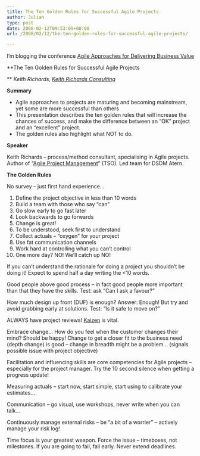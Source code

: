 ```yaml
---
title: The Ten Golden Rules for Successful Agile Projects
author: Julian
type: post
date: 2008-02-12T09:53:09+00:00
url: /2008/02/12/the-ten-golden-rules-for-successful-agile-projects/

---
```

I’m blogging the conference [Agile Approaches for Delivering Business Value][1]

**The Ten Golden Rules for Successful Agile Projects
  
** _Keith Richards, [Keith Richards Consulting][2]_

**Summary**

  * Agile approaches to projects are maturing and becoming mainstream, yet some are more successful than others
  * This presentation describes the ten golden rules that will increase the chances of success, and make the difference between an &#8220;OK&#8221; project and an &#8220;excellent&#8221; project.
  * The golden rules also highlight what NOT to do.

**Speaker**

Keith Richards – process/method consultant, specialising in Agile projects. Author of “[Agile Project Management][3]” (TSO). Led team for DSDM Atern.

**The Golden Rules**

No survey – just first hand experience…

<ol class="decimal">
  <li>
    Define the project objective in less than 10 words
  </li>
  <li>
    Build a team with those who say “can”
  </li>
  <li>
    Go slow early to go fast later
  </li>
  <li>
    Look backwards to go forwards
  </li>
  <li>
    Change is great!
  </li>
  <li>
    To be understood, seek first to understand
  </li>
  <li>
    Collect actuals – “oxygen” for your project
  </li>
  <li>
    Use fat communication channels
  </li>
  <li>
    Work hard at controlling what you can’t control
  </li>
  <li>
    One more day? NO! We&#8217;ll catch up NO!
  </li>
</ol>

If you can’t understand the rationale for doing a project you shouldn’t be doing it! Expect to spend half a day writing the <10 words.

Good people above good process – in fact good people more important than that they have the skills. Test: ask “Can I ask a favour?”

How much design up front (DUF) is enough? Answer: Enough! But try and avoid grabbing early at solutions. Test: “Is it safe to move on?”

ALWAYS have project reviews! [Kaizen][4] is vital.

Embrace change… How do you feel when the customer changes their mind? Should be happy! Change to get a closer fit to the business need (depth change) is good – change in breadth might be a problem&#8230; (signals possible issue with project objective)

Facilitation and influencing skills are core competencies for Agile projects – especially for the project manager. Try the 10 second silence when getting a progress update!

Measuring actuals – start now, start simple, start using to calibrate your estimates…

Communication – go visual, use workshops, never write when you can talk…

Continuously manage external risks – be “a bit of a worrier” – actively manage your risk log!

Time focus is your greatest weapon. Force the issue – timeboxes, not milestones. If you are going to fail, fail early. Never extend deadlines.

 [1]: https://www.unicom.co.uk/product_detail.asp?prdid=1547
 [2]: https://www.keithrichardsconsulting.co.uk/site/home/
 [3]: https://www.tsoshop.co.uk/bookstore.asp?FO=1160151&DI=581953
 [4]: https://en.wikipedia.org/wiki/Kaizen